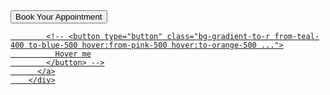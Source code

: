  <div class="mb-8">
          <a href="https://calendly.com/xylenetechofficial/30-minute-free-demo-consultation-call">
            <!-- <button
              class="px-4 py-2 bg-black text-white rounded transition duration-300 animate-pulse text-white rounded-md bg-gradient-to-r from-[#635092] to-[#F3A529;] hover:from-black hover:to-red-500 ...">
              Book Your Appointment
            </button> -->
            <!-- <button
              class="px-4 py-2 text-white rounded transition duration-300 animate-pulse-red-green bg-gradient-to-r from-[#635092] to-[#F3A529] hover:from-black hover:to-red-500">
              Book Your Appointment
            </button> -->
            <button
              class="px-4 py-2 text-white rounded transition duration-300 animate-pulse-colors bg-gradient-to-r from-[#635092] to-black hover:from-black hover:to-red-500">
              Book Your Appointment
            </button>

            <!-- <button type="button" class="bg-gradient-to-r from-teal-400 to-blue-500 hover:from-pink-500 hover:to-orange-500 ...">
              Hover me
            </button> -->
          </a>
        </div>